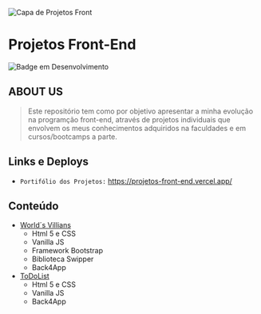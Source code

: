 ![Capa de Projetos Front](https://user-images.githubusercontent.com/100232025/197270887-122429c1-c506-4d35-95c1-ed356c977423.gif)

# Projetos Front-End

![Badge em Desenvolvimento](http://img.shields.io/static/v1?label=STATUS&message=EM%20DESENVOLVIMENTO&color=4a309d&style=for-the-badge)

## ABOUT US
> Este repositório tem como por objetivo apresentar a minha evolução na programção front-end, através de projetos individuais que envolvem os meus conhecimentos adquiridos na faculdades e em cursos/bootcamps a parte.
  
## Links e Deploys
- `Portifólio dos Projetos:` https://projetos-front-end.vercel.app/
 
## Conteúdo
- <a href="https://worldsvillians52.netlify.app/world%C2%B4s%20villians/home" color:black >World´s Villians</a>
  - Html 5 e CSS 
  - Vanilla JS
  - Framework Bootstrap
  - Biblioteca Swipper
  - Back4App
 - <a href="https://projetos-front-end.vercel.app/ToDoList/index.html">ToDoList</a>
   - Html 5 e CSS 
   - Vanilla JS
   - Back4App
  
